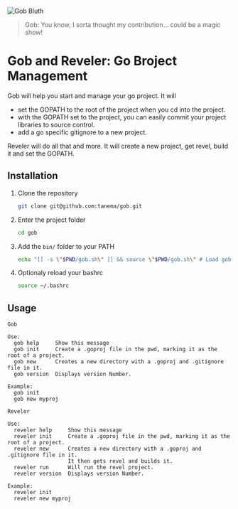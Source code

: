 ![Gob Bluth](http://i.imgur.com/xyvffqA.jpg)

> Gob: You know, I sorta thought my contribution... could be a magic show! 

Gob and Reveler: Go Broject Management
=============================

Gob will help you start and manage your go project. It will 

 * set the GOPATH to the root of the project when you cd into the project.
 * with the GOPATH set to the project, you can easily commit your project libraries to source control.
 * add a go specific gitignore to a new project.

Reveler will do all that and more. It will create a new project, get revel, build it and set the GOPATH.

Installation
------------

1. Clone the repository

   ```bash
   git clone git@github.com:tanema/gob.git
   ```

3. Enter the project folder

   ```bash
   cd gob
   ```

2. Add the `bin/` folder to your PATH

   ```bash
   echo "[[ -s \"$PWD/gob.sh\" ]] && source \"$PWD/gob.sh\" # Load gob"  >> ~/.bashrc 
   ```

3. Optionaly reload your bashrc

   ```bash
   source ~/.bashrc
   ```

Usage
--------------

```
Gob

Use:
  gob help     Show this message
  gob init     Create a .goproj file in the pwd, marking it as the root of a project.
  gob new      Creates a new directory with a .goproj and .gitignore file in it.
  gob version  Displays version Number.

Example:
  gob init
  gob new myproj
```

```
Reveler

Use:
  reveler help     Show this message
  reveler init     Create a .goproj file in the pwd, marking it as the root of a project.
  reveler new      Creates a new directory with a .goproj and .gitignore file in it.
                   It then gets revel and builds it.
  reveler run      Will run the revel project.
  reveler version  Displays version Number.

Example:
  reveler init
  reveler new myproj
```
